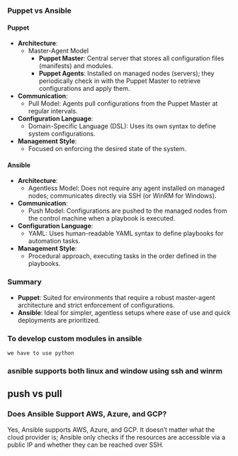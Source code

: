 ### Puppet vs Ansible

#### Puppet
- **Architecture**: 
  - Master-Agent Model
    - **Puppet Master**: Central server that stores all configuration files (manifests) and modules.
    - **Puppet Agents**: Installed on managed nodes (servers); they periodically check in with the Puppet Master to retrieve configurations and apply them.
- **Communication**: 
  - Pull Model: Agents pull configurations from the Puppet Master at regular intervals.
- **Configuration Language**: 
  - Domain-Specific Language (DSL): Uses its own syntax to define system configurations.
- **Management Style**: 
  - Focused on enforcing the desired state of the system.

#### Ansible
- **Architecture**: 
  - Agentless Model: Does not require any agent installed on managed nodes; communicates directly via SSH (or WinRM for Windows).
- **Communication**: 
  - Push Model: Configurations are pushed to the managed nodes from the control machine when a playbook is executed.
- **Configuration Language**: 
  - YAML: Uses human-readable YAML syntax to define playbooks for automation tasks.
- **Management Style**: 
  - Procedural approach, executing tasks in the order defined in the playbooks.

### Summary
- **Puppet**: Suited for environments that require a robust master-agent architecture and strict enforcement of configurations.
- **Ansible**: Ideal for simpler, agentless setups where ease of use and quick deployments are prioritized.


### To develop custom modules in ansible
    we have to use python

### asnible supports both linux and window using ssh and winrm


## push vs pull

### Does Ansible Support AWS, Azure, and GCP?

   Yes, Ansible supports AWS, Azure, and GCP. It doesn’t matter what the cloud provider is; Ansible only checks if the resources are accessible via a public IP and whether they can be reached over SSH.